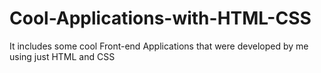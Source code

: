 # Cool-Applications-with-HTML-CSS
It includes some cool Front-end Applications that were developed by me using just HTML and CSS
